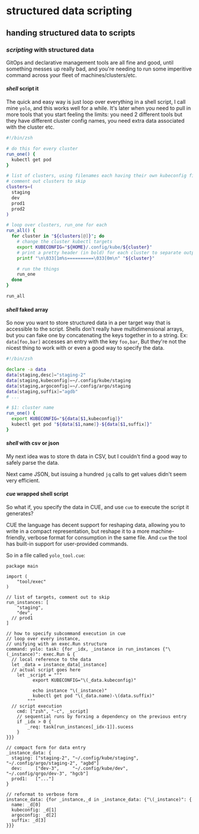 # structured data scripting

## handing structured data to scripts

### _scripting_ with structured data

GitOps and declarative management tools are all fine and good,
until something messes up really bad,
and you're needing to run some imperitive command across your fleet of machines/clusters/etc.

#### _shell_ script it

The quick and easy way is just loop over everything in a shell script,
I call mine `yolo`,
and this works well for a while.
It's later when you need to pull in more tools that you start feeling the limits:
you need 2 different tools but they have different cluster config names,
you need extra data associated with the cluster etc.

```sh
#!/bin/zsh

# do this for every cluster
run_one() {
  kubectl get pod
}

# list of clusters, using filenames each having their own kubeconfig file
# comment out clusters to skip
clusters=(
  staging
  dev
  prod1
  prod2
)

# loop over clusters, run_one for each
run_all() {
  for cluster in "${clusters[@]}"; do
    # change the cluster kubectl targets
    export KUBECONFIG="${HOME}/.config/kube/${cluster}"
    # print a pretty header (in bold) for each cluster to separate output
    printf "\n\033[1m%s==========\033[0m\n" "${cluster}"

    # run the things
    run_one
  done
}

run_all
```

#### _shell_ faked array

So now you want to store structured data in a per target way that is accessible to the script.
Shells don't really have multidimensional arrays,
but you can fake one by concatenating the keys together in to a string.
Ex: `data[foo,bar]` accesses an entry with the key `foo,bar`,
But they're not the nicest thing to work with
or even a good way to specify the data.

```sh
#!/bin/zsh

declare -a data
data[staging,desc]="staging-2"
data[staging,kubeconfig]=~/.config/kube/staging
data[staging,argoconfig]=~/.config/argo/staging
data[staging,suffix]="agdb"
# ...

# $1: cluster name
run_one() {
  export KUBECONFIG="${data[$1,kubeconfig]}"
  kubectl get pod "${data[$1,name]}-${data[$1,suffix]}"
}
```

#### _shell_ with csv or json

My next idea was to store th data in CSV,
but I couldn't find a good way to safely parse the data.

Next came JSON, but issuing a hundred `jq` calls to get values didn't seem very efficient.

#### _cue_ wrapped shell script

So what if, you specify the data in CUE,
and use `cue` to execute the script it generates?

CUE the language has decent support for reshaping data,
allowing you to write in a compact representation,
but reshape it to a more machine-friendly, verbose format for consumption
in the same file.
And `cue` the tool has built-in support for user-provided commands.

So in a file called `yolo_tool.cue`:

```cue
package main

import (
	"tool/exec"
)

// list of targets, comment out to skip
run_instances: [
	"staging",
	"dev",
  // prod1
]

// how to specify subcommand execution in cue
// loop over every instance,
// unifying with an exec.Run structure
command: yolo: task: {for _idx, _instance in run_instances {"\(_instance)": exec.Run & {
  // local reference to the data
  let _data = instance_data[_instance]
  // actual script goes here
	let _script = """
	      export KUBECONFIG="\(_data.kubeconfig)"

	      echo instance "\(_instance)"
	      kubectl get pod "\(_data.name)-\(data.suffix)"
        """
  // script execution
	cmd: ["zsh", "-c", _script]
	// sequential runs by forxing a dependency on the previous entry
	if _idx > 0 {
		_req: task[run_instances[_idx-1]].sucess
	}
}}}

// compact form for data entry
_instance_data: {
  staging: ["staging-2", "~/.config/kube/staging", "~/.config/argo/staging-2", "agbd"]
  dev:     ["dev-3",     "~/.config/kube/dev",     "~/.config/qrgo/dev-3", "hgcb"]
  prod1:   ["..."]
}

// reformat to verbose form
instance_data: {for _instance,_d in _instance_data: {"\(_instance)": {
  name: _d[0]
  kubeconfig: _d[1]
  argoconfig: _d[2]
  suffix: _d[3]
}}}
```
